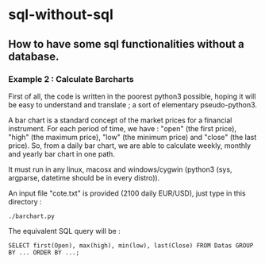 # sql-without-sql

## How to have some sql functionalities without a database.

### Example 2 : Calculate Barcharts

First of all, the code is written in the poorest python3 possible, hoping it will be easy to understand and translate ; a sort of elementary pseudo-python3.

A bar chart is a standard concept of the market prices for a financial instrument. For each period of time, we have : "open" (the first price), "high" (the maximum price), "low" (the minimum price) and "close" (the last price). So, from a daily bar chart, we are able to calculate weekly, monthly and yearly bar chart in one path.

It must run in any linux, macosx and windows/cygwin (python3 (sys, argparse, datetime should be in every distro)).

An input file "cote.txt" is provided (2100 daily EUR/USD), just type in this directory :

	./barchart.py

The equivalent SQL query will be :

	SELECT first(Open), max(high), min(low), last(Close) FROM Datas GROUP BY ... ORDER BY ...;
